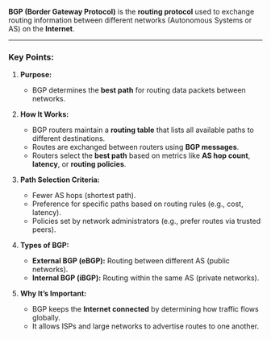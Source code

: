 **BGP (Border Gateway Protocol)** is the **routing protocol** used to exchange routing information between different networks (Autonomous Systems or AS) on the **Internet**.

---

### **Key Points:**

1. **Purpose:**
    
    - BGP determines the **best path** for routing data packets between networks.
2. **How It Works:**
    
    - BGP routers maintain a **routing table** that lists all available paths to different destinations.
    - Routes are exchanged between routers using **BGP messages**.
    - Routers select the **best path** based on metrics like **AS hop count**, **latency**, or **routing policies**.
3. **Path Selection Criteria:**
    
    - Fewer AS hops (shortest path).
    - Preference for specific paths based on routing rules (e.g., cost, latency).
    - Policies set by network administrators (e.g., prefer routes via trusted peers).
4. **Types of BGP:**
    
    - **External BGP (eBGP):** Routing between different AS (public networks).
    - **Internal BGP (iBGP):** Routing within the same AS (private networks).
5. **Why It’s Important:**
    
    - BGP keeps the **Internet connected** by determining how traffic flows globally.
    - It allows ISPs and large networks to advertise routes to one another.